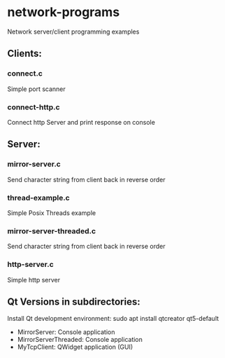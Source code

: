 # network-programs
Network server/client programming examples

## Clients:

### connect.c
Simple port scanner

### connect-http.c
Connect http Server and print response on console

## Server:

### mirror-server.c
Send character string from client back in reverse order

### thread-example.c
Simple Posix Threads example

### mirror-server-threaded.c
Send character string from client back in reverse order

### http-server.c
Simple http server 

## Qt Versions in subdirectories:
Install Qt development environment:
sudo apt install qtcreator qt5-default

- MirrorServer: Console application
- MirrorServerThreaded: Console application
- MyTcpClient: QWidget application (GUI)

